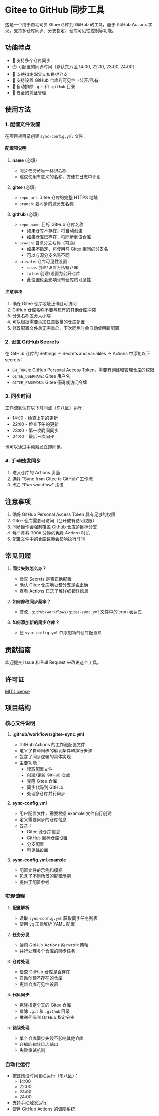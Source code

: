 # Gitee to GitHub 同步工具

这是一个用于自动同步 Gitee 仓库到 GitHub 的工具，基于 GitHub Actions 实现。支持多仓库同步、分支指定、仓库可见性控制等功能。

## 功能特点

- 🔄 支持多个仓库同步
- 🕒 可配置的同步时间（默认东八区 14:00, 22:00, 23:00, 24:00）
- 🌿 支持指定源分支和目标分支
- 🔐 支持设置 GitHub 仓库的可见性（公开/私有）
- 🚫 自动排除 `.git` 和 `.github` 目录
- 🔑 安全的凭证管理

## 使用方法

### 1. 配置文件设置

在项目根目录创建 `sync-config.yml` 文件：

#### 配置项说明

1. **name** (必填)
   - 同步任务的唯一标识名称
   - 建议使用有意义的名称，方便在日志中识别

2. **gitee** (必填)
   - `repo_url`: Gitee 仓库的完整 HTTPS 地址
   - `branch`: 要同步的源分支名称

3. **github** (必填)
   - `repo_name`: 目标 GitHub 仓库名称
     - 如果仓库不存在，将自动创建
     - 如果仓库已存在，将同步到该仓库
   - `branch`: 目标分支名称（可选）
     - 如果不指定，将使用与 Gitee 相同的分支名
     - 可以与源分支名称不同
   - `private`: 仓库可见性设置
     - `true`: 创建/设置为私有仓库
     - `false`: 创建/设置为公开仓库
     - 此设置也会影响现有仓库的可见性

#### 注意事项

1. 确保 Gitee 仓库地址正确且可访问
2. GitHub 仓库名称不要与现有的其他仓库冲突
3. 分支名称区分大小写
4. 可以根据需要添加任意数量的仓库配置
5. 修改配置文件后无需重启，下次同步时会自动使用新配置

### 2. 设置 GitHub Secrets

在 GitHub 仓库的 Settings -> Secrets and variables -> Actions 中添加以下 secrets：

- `GH_TOKEN`: GitHub Personal Access Token，需要有创建和管理仓库的权限
- `GITEE_USERNAME`: Gitee 用户名
- `GITEE_PASSWORD`: Gitee 密码或访问令牌

### 3. 同步时间

工作流默认在以下时间点（东八区）运行：
- 14:00 - 检查上午的更新
- 22:00 - 检查下午的更新
- 23:00 - 第一次晚间同步
- 24:00 - 最后一次同步

也可以通过手动触发立即同步。

### 4. 手动触发同步

1. 进入仓库的 Actions 页面
2. 选择 "Sync from Gitee to GitHub" 工作流
3. 点击 "Run workflow" 按钮

## 注意事项

1. 确保 GitHub Personal Access Token 具有足够的权限
2. Gitee 仓库需要可访问（公开或有访问权限）
3. 同步操作会强制覆盖 GitHub 仓库的目标分支
4. 每个月有 2000 分钟的免费 Actions 时长
5. 配置文件中的仓库数量会影响执行时间

## 常见问题

1. **同步失败怎么办？**
   - 检查 Secrets 是否正确配置
   - 确认 Gitee 仓库地址和分支是否正确
   - 查看 Actions 日志了解详细错误信息

2. **如何修改同步频率？**
   - 修改 `.github/workflows/gitee-sync.yml` 文件中的 cron 表达式

3. **如何添加新的同步仓库？**
   - 在 `sync-config.yml` 中添加新的仓库配置项

## 贡献指南

欢迎提交 Issue 和 Pull Request 来改进这个工具。

## 许可证

[MIT License](LICENSE)

## 项目结构

### 核心文件说明

1. **.github/workflows/gitee-sync.yml**
   - GitHub Actions 的工作流配置文件
   - 定义了自动同步的触发条件和执行步骤
   - 包含了同步逻辑的具体实现
   - 主要功能：
     - 读取配置文件
     - 创建/更新 GitHub 仓库
     - 克隆 Gitee 仓库
     - 同步代码到 GitHub
     - 处理多仓库并行同步

2. **sync-config.yml**
   - 用户配置文件，需要根据 example 文件自行创建
   - 定义需要同步的仓库信息
   - 包含：
     - Gitee 源仓库信息
     - GitHub 目标仓库设置
     - 分支配置
     - 可见性设置

3. **sync-config.yml.example**
   - 配置文件的示例和模板
   - 包含了不同场景的配置示例
   - 提供了配置参考

### 实现流程

1. **配置解析**
   - 读取 `sync-config.yml` 获取同步任务列表
   - 使用 `yq` 工具解析 YAML 配置

2. **任务分发**
   - 使用 GitHub Actions 的 matrix 策略
   - 并行处理多个仓库的同步任务

3. **仓库处理**
   - 检查 GitHub 仓库是否存在
   - 自动创建不存在的仓库
   - 更新仓库可见性设置

4. **代码同步**
   - 克隆指定分支的 Gitee 仓库
   - 排除 `.git` 和 `.github` 目录
   - 推送代码到 GitHub 指定分支

5. **错误处理**
   - 单个仓库同步失败不影响其他仓库
   - 详细的错误日志输出
   - 失败重试机制

### 自动化运行

- 按照预设时间自动运行（东八区）：
  - 14:00
  - 22:00
  - 23:00
  - 24:00
- 支持手动触发运行
- 使用 GitHub Actions 的调度系统